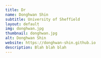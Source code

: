 ```yaml
---
title: Dr
name: Donghwan Shin
subtitle: University of Sheffield
layout: default
img: donghwan.jpg
thumbnail: donghwan.jpg
alt: Donghwan Shin
website: https://donghwan-shin.github.io
description: Blah blah blah
---
```

